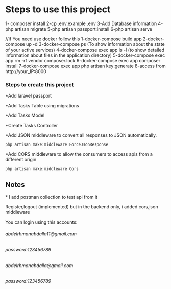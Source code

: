 <h1>Steps to use this project</h1>
1- composer install
2-cp .env.example .env
3-Add Database information
4-php artisan migrate 
5-php artisan passport:install
6-php artisan serve

//if You need use docker follow this
1-docker-compose build app
2-docker-compose up -d
3-docker-compose ps (To show information about the state of your active services)
4-docker-compose exec app ls -l (to show detailed information about files in the application directory)
5-docker-compose exec app rm -rf vendor composer.lock
6-docker-compose exec app composer install
7-docker-compose exec app php artisan key:generate
8-access from http://your_IP:8000




<h3>Steps to create this project</h3>

*Add laravel passport

*Add Tasks Table using migrations

*Add Tasks Model

*Create Tasks Controller

*Add JSON middleware to convert all responses to JSON automatically.
```
php artisan make:middleware ForceJsonResponse
```

*Add CORS middleware to allow the consumers to access apis from a different origin
```
php artisan make:middleware Cors
```


<h2>Notes</h2>

<p>* I add postman collection to test api from it </p>
<p>
Register,logout (implemented) but in the backend only, 
i added cors,json middleware 
</p>
<p>You can login using this accounts:
</p>
<h6>abdelrhmanabdalla11@gmail.com</h6>
<h6>password:123456789</h6>
<h6>abdelrhmanabdalla@gmail.com</h6>
<h6>password:123456789</h6>

